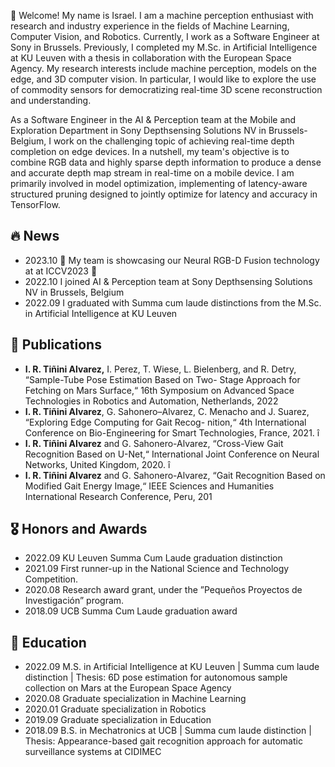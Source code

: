 👋 Welcome! My name is Israel. I am a machine perception enthusiast with research and industry experience in the fields of Machine Learning, Computer Vision, and Robotics.
Currently, I work as a Software Engineer at Sony in Brussels. 
Previously, I completed my M.Sc. in Artificial Intelligence at KU Leuven with a thesis in collaboration with the European Space Agency. My research interests include machine perception, models on the edge, and 3D computer vision.
In particular, I would like to explore the use of commodity sensors for democratizing real-time 3D scene reconstruction and understanding.  

As a Software Engineer in the AI & Perception team at the Mobile and Exploration Department in Sony Depthsensing Solutions NV in Brussels-Belgium, I work on the challenging topic of achieving real-time depth completion on edge devices. 
In a nutshell, my team's objective is to combine RGB data and highly sparse depth information to produce a dense and accurate depth map stream in real-time on a mobile device. 
I am primarily involved in model optimization, implementing of latency-aware structured pruning designed to jointly optimize for latency and accuracy in TensorFlow.

## 🔥 News
+ 2023.10 🎉 My team is showcasing our Neural RGB-D Fusion technology at at ICCV2023 🎉
+ 2022.10 I joined AI & Perception team at Sony Depthsensing Solutions NV in Brussels, Belgium
+ 2022.09 I graduated with Summa cum laude distinctions from the M.Sc. in Artificial Intelligence at KU Leuven
## 📝 Publications
+ **I. R. Tiñini Alvarez,** I. Perez, T. Wiese, L. Bielenberg, and R. Detry, “Sample-Tube Pose Estimation Based on Two-
Stage Approach for Fetching on Mars Surface,“ 16th Symposium on Advanced Space Technologies in Robotics and
Automation, Netherlands, 2022
+ **I. R. Tiñini Alvarez**, G. Sahonero–Alvarez, C. Menacho and J. Suarez, “Exploring Edge Computing for Gait Recog-
nition,“ 4th International Conference on Bio-Engineering for Smart Technologies, France, 2021. î 
+ **I. R. Tiñini Alvarez** and G. Sahonero-Alvarez, “Cross-View Gait Recognition Based on U-Net,“ International Joint
Conference on Neural Networks, United Kingdom, 2020. î 
+ **I. R. Tiñini Alvarez** and G. Sahonero-Alvarez, “Gait Recognition Based on Modified Gait Energy Image,“ IEEE
Sciences and Humanities International Research Conference, Peru, 201
## 🎖 Honors and Awards
+ 2022.09 KU Leuven Summa Cum Laude graduation distinction
+ 2021.09 First runner-up in the National Science and Technology Competition.
+ 2020.08 Research award grant, under the ”Pequeños Proyectos de Investigación” program.
+ 2018.09 UCB Summa Cum Laude graduation award
## 📖 Education
+ 2022.09 M.S. in Artificial Intelligence at KU Leuven | Summa cum laude distinction | Thesis: 6D pose estimation for autonomous sample collection on Mars at the European Space Agency
+ 2020.08 Graduate specialization in Machine Learning
+ 2020.01 Graduate specialization in Robotics
+ 2019.09 Graduate specialization in Education
+ 2018.09 B.S. in Mechatronics at UCB | Summa cum laude distinction | Thesis: Appearance-based gait recognition approach for automatic surveillance systems at CIDIMEC
<!---
IsRaTiAlv/IsRaTiAlv is a ✨ special ✨ repository because its `README.md` (this file) appears on your GitHub profile.
You can click the Preview link to take a look at your changes.
--->

